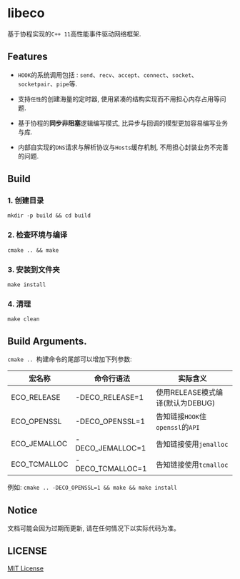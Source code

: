 # libeco

  基于协程实现的`C++ 11`高性能事件驱动网络框架.

## Features

  * `HOOK`的系统调用包括 : `send`、`recv`、`accept`、`connect`、`socket`、`socketpair`、`pipe`等.

  * 支持`任性`的创建海量的定时器, 使用紧凑的结构实现而不用担心内存占用等问题.

  * 基于协程的**同步非阻塞**逻辑编写模式, 比异步与回调的模型更加容易编写业务与库.

  * 内部自实现的`DNS`请求与解析协议与`Hosts`缓存机制, 不用担心封装业务不完善的问题.

## Build


### 1. 创建目录

  `mkdir -p build && cd build`
  
### 2. 检查环境与编译

  `cmake .. && make`

### 3. 安装到文件夹

  `make install`

### 4. 清理

  `make clean`

## Build Arguments.

 `cmake .. `构建命令的尾部可以增加下列参数:

|宏名称|命令行语法|实际含义|
|------|------|------|
|ECO_RELEASE|-DECO_RELEASE=1|使用RELEASE模式编译(默认为DEBUG)|
|ECO_OPENSSL|-DECO_OPENSSL=1|告知链接`HOOK`住`openssl`的`API`|
|ECO_JEMALLOC|-DECO_JEMALLOC=1|告知链接使用`jemalloc`|
|ECO_TCMALLOC|-DECO_TCMALLOC=1|告知链接使用`tcmalloc`|

例如: `cmake .. -DECO_OPENSSL=1 && make && make install`

## Notice

  文档可能会因为过期而更新, 请在任何情况下以实际代码为准。

## LICENSE

  [MIT License](https://github.com/CandyMi/libeco/blob/master/LICENSE)
